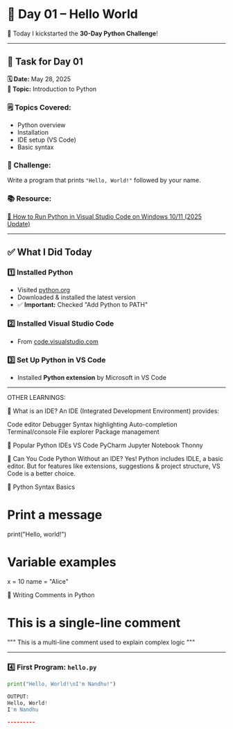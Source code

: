 
# 📅 Day 01 – Hello World

🎉 Today I kickstarted the **30-Day Python Challenge**!

---

## 📌 Task for Day 01

**🗓️ Date:** May 28, 2025  
**📖 Topic:** Introduction to Python

### 🗒️ Topics Covered:
- Python overview
- Installation
- IDE setup (VS Code)
- Basic syntax

### 🎯 Challenge:
Write a program that prints `"Hello, World!"` followed by your name.

### 📚 Resource:
[🎥 How to Run Python in Visual Studio Code on Windows 10/11 (2025 Update)](https://www.youtube.com/watch?v=mIVB-SNycKI)

---

## ✅ What I Did Today

### 1️⃣ Installed Python
- Visited [python.org](https://python.org)
- Downloaded & installed the latest version
- ✅ **Important:** Checked "Add Python to PATH"

### 2️⃣ Installed Visual Studio Code
- From [code.visualstudio.com](https://code.visualstudio.com)

### 3️⃣ Set Up Python in VS Code
- Installed **Python extension** by Microsoft in VS Code

-----------
 OTHER LEARNINGS:

🔸 What is an IDE?
An IDE (Integrated Development Environment) provides:

Code editor
Debugger
Syntax highlighting
Auto-completion
Terminal/console
File explorer
Package management

🔸 Popular Python IDEs
VS Code
PyCharm
Jupyter Notebook
Thonny

🔸 Can You Code Python Without an IDE?
Yes! Python includes IDLE, a basic editor.
But for features like extensions, suggestions & project structure, VS Code is a better choice.

🔸 Python Syntax Basics
# Print a message
print("Hello, world!")

# Variable examples
x = 10
name = "Alice"


🔸 Writing Comments in Python
# This is a single-line comment

"""
This is a multi-line comment
used to explain complex logic
"""

----------

### 4️⃣ First Program: `hello.py`

```python
print("Hello, World!\nI'm Nandhu!")

OUTPUT:
Hello, World!
I'm Nandhu 

---------



